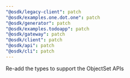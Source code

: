```yaml
---
"@osdk/legacy-client": patch
"@osdk/examples.one.dot.one": patch
"@osdk/generator": patch
"@osdk/examples.todoapp": patch
"@osdk/gateway": patch
"@osdk/client": patch
"@osdk/api": patch
"@osdk/cli": patch
---
```


Re-add the types to support the ObjectSet APIs
